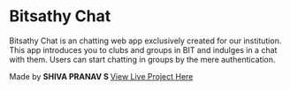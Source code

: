 # Bitsathy Chat

Bitsathy Chat is an chatting web app exclusively created for our institution. This app introduces you to clubs and groups in BIT and indulges in a chat with them. Users can start chatting in groups by the mere authentication.

Made by <b>SHIVA PRANAV S </b>
[View Live Project Here](https://bitsathy-chat.web.app/)
